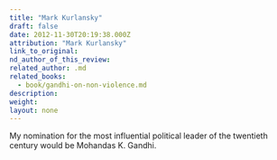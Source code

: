 ```yaml
---
title: "Mark Kurlansky"
draft: false
date: 2012-11-30T20:19:38.000Z
attribution: "Mark Kurlansky"
link_to_original:
nd_author_of_this_review:
related_author: .md
related_books:
  - book/gandhi-on-non-violence.md
description:
weight:
layout: none
---
```

My nomination for the most influential political leader of the twentieth century would be Mohandas K. Gandhi.

